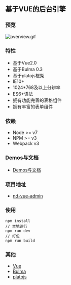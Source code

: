 ## 基于VUE的后台引擎

### 预览
![overview.gif](doc/images/overview.gif)

### 特性
* 基于Vue2.0
* 基于Bulma 0.3
* 基于platojs框架
* IE10+
* 1024*768及以上分辨率
* ES6+语法
* 拥有功能完善的表格组件
* 拥有丰富的表单组件

### 依赖
  * Node >= v7
  * NPM >= v3
  * Webpack v3

### Demos与文档
* [Demos与文档](http://admin.vue.qjzd.net)

### 项目地址
* [nd-vue-admin](https://github.com/nqdy666/nq-vue-admin)

### 使用
```
npm install
// 本地运行
npm run dev
// 打包
npm run build
```

### 其他
* [Vue](http://vuejs.org)
* [Bulma](http://bulma.io)
* [platojs](https://github.com/platojs)
